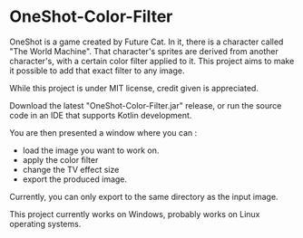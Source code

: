 # OneShot-Color-Filter

OneShot is a game created by Future Cat.
In it, there is a character called "The World Machine".
That character's sprites are derived from another character's, with a certain color filter applied to it.
This project aims to make it possible to add that exact filter to any image.

While this project is under MIT license, credit given is appreciated.

Download the latest "OneShot-Color-Filter.jar" release, or run the source code in an IDE that supports Kotlin development.

You are then presented a window where you can :
 - load the image you want to work on.
 - apply the color filter
 - change the TV effect size
 - export the produced image.

Currently, you can only export to the same directory as the input image.

This project currently works on Windows, probably works on Linux operating systems.
	
